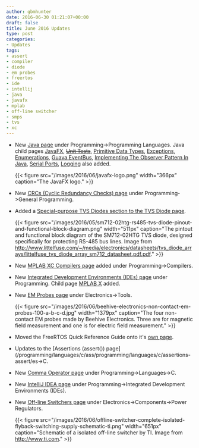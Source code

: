 ```yaml
---
author: gbmhunter
date: 2016-06-30 01:21:07+00:00
draft: false
title: June 2016 Updates
type: post
categories:
- Updates
tags:
- assert
- compiler
- diode
- em probes
- freertos
- ide
- intellij
- java
- javafx
- mplab
- off-line switcher
- smps
- tvs
- xc
---
```


* New [Java page](/programming/languages/java) under Programming->Programming Languages. Java child pages [JavaFX](/programming/languages/java/javafx), ~~[Unit Tests](/programming/languages/java/unit-tests)~~, [Primitive Data Types](/programming/languages/java/primitive-data-types), [Exceptions](/programming/languages/java/exceptions), [Enumerations](/programming/languages/java/enumerations), [Guava EventBus](/programming/languages/java/guava-eventbus), [Implementing The Observer Pattern In Java](/programming/languages/java/implementing-the-observer-pattern-in-java), [Serial Ports](/programming/languages/java/serial-ports), [Logging](/programming/languages/java/logging) also added.  

    {{< figure src="/images/2016/06/javafx-logo.png" width="366px" caption="The JavaFX logo."  >}}  

* New [CRCs (Cyclic Redundancy Checks) page](/programming/general/crcs-cyclic-redundancy-checks) under Programming->General Programming.
* Added a [Special-purpose TVS Diodes section to the TVS Diode page](/electronics/components/diodes/tvs-diodes#special-purpose-tvs-diodes).  

    {{< figure src="/images/2016/05/sm712-02htg-rs485-tvs-diode-pinout-and-functional-block-diagram.png" width="511px" caption="The pintout and functional block diagram of the SM712-02HTG TVS diode, designed specifically for protecting RS-485 bus lines. Image from http://www.littelfuse.com/~/media/electronics/datasheets/tvs_diode_arrays/littelfuse_tvs_diode_array_sm712_datasheet.pdf.pdf."  >}}  

* New [MPLAB XC Compilers page](/programming/compilers/mplab-xc-compilers) added under Programming->Compilers.
* New [Integrated Development Environments (IDEs) page](/programming/integrated-development-environments-ides) under Programming. Child page [MPLAB X](/programming/integrated-development-environments-ides/mplab-x) added.
* New [EM Probes page](/electronics/tools/em-probes) under Electronics->Tools.  

    {{< figure src="/images/2016/06/beehive-electronics-non-contact-em-probes-100-a-b-c-d.jpg" width="1379px" caption="The four non-contact EM probes made by Beehive Electronics. Three are for magnetic field measurement and one is for electric field measurement."  >}}  

* Moved the FreeRTOS Quick Reference Guide onto it's [own page](/programming/operating-systems/freertos/freertos-quick-reference-guide).
* Updates to the [Assertions (assert()) page](/programming/languages/c/ass/programming/languages/c/assertions-assert/es->C.
* New [Comma Operator page](/programming/languages/c/comma-operator) under Programming->Languages->C.
* New [IntelliJ IDEA page](/programming/integrated-development-environments-ides/intellij-idea) under Programming->Integrated Development Environments (IDEs).
* New [Off-line Switchers page](/electronics/components/power-regulators/off-line-switchers) under Electronics->Components->Power Regulators.  

    {{< figure src="/images/2016/06/offline-switcher-complete-isolated-flyback-switching-supply-schematic-ti.png" width="651px" caption="Schematic of a isolated off-line switcher by TI. Image from http://www.ti.com." >}}
